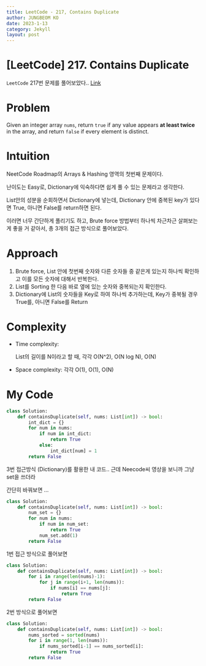 ```yaml
---
title: LeetCode - 217, Contains Duplicate
author: JUNGBEOM KO
date: 2023-1-13
category: Jekyll
layout: post
---
```


# [LeetCode] 217. Contains Duplicate

`LeetCode` 217번 문제를 풀어보았다.. [Link](https://leetcode.com/problems/contains-duplicate/description/)



# Problem

Given an integer array `nums`, return `true` if any value appears **at least twice** in the array, and return `false` if every element is distinct.



# Intuition

NeetCode Roadmap의 Arrays & Hashing 영역의 첫번째 문제이다.

난이도는 Easy로, Dictionary에 익숙하다면 쉽게 풀 수 있는 문제라고 생각한다.

List안의 성분을 순회하면서 Dictionary에 넣는데, Dictionary 안에 중복된 key가 있다면 True, 아니면 False를 return하면 된다.

이러면 너무 간단하게 풀리기도 하고, Brute force 방법부터 하나씩 차근차근 살펴보는게 좋을 거 같아서, 총 3개의 접근 방식으로 풀어보았다.



# Approach

1. Brute force, List 안에 첫번째 숫자와 다른 숫자들 중 같은게 있는지 하나씩 확인하고 이를 모든 숫자에 대해서 반복한다.
2. List를 Sorting 한 다음 바로 옆에 있는 숫자와 중복되는지 확인한다.
3. Dictionary에 List의 숫자들을 Key로 하여 하나씩 추가하는데, Key가 중복될 경우 True를, 아니면 False를 Return



# Complexity

- Time complexity:

  List의 길이를 N이라고 할 때, 각각 O(N^2), O(N log N), O(N)

- Space complexity:
  각각 O(1), O(1), O(N)

  

# My Code

```python
class Solution:
    def containsDuplicate(self, nums: List[int]) -> bool:
        int_dict = {}
        for num in nums:
            if num in int_dict:
                return True
            else:
                int_dict[num] = 1
        return False
```

3번 접근방식 (Dictionary)를 활용한 내 코드.. 근데 Neecode씨 영상을 보니까 그냥 set을 쓰더라

간단히 바꿔보면 ...

```python
class Solution:
    def containsDuplicate(self, nums: List[int]) -> bool:
       	num_set = {}
        for num in nums:
            if num in num_set:
                return True
            num_set.add(1)
        return False
```

1번 접근 방식으로 풀어보면

```python
class Solution:
    def containsDuplicate(self, nums: List[int]) -> bool:
    	for i in range(len(nums)-1):
            for j in range(i+1, len(nums)):
                if nums[i] == nums[j]:
                    return True
		return False
```

2번 방식으로 풀어보면

```python
class Solution:
    def containsDuplicate(self, nums: List[int]) -> bool:
        nums_sorted = sorted(nums)
    	for i in range(1, len(nums)):
            if nums_sorted[i-1] == nums_sorted[i]:
                return True
        return False
        
```

